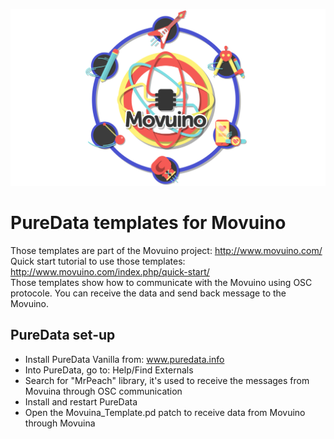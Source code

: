 ![alt tag](https://raw.githubusercontent.com/hssnadr/Movuina_HandsON/master/Media/Home.jpg#center=500px)

# PureData templates for Movuino

Those templates are part of the Movuino project: http://www.movuino.com/  
Quick start tutorial to use those templates: http://www.movuino.com/index.php/quick-start/  
Those templates show how to communicate with the Movuino using OSC protocole. You can receive the data and send back message to the Movuino.

## PureData set-up
* Install PureData Vanilla from: www.puredata.info
* Into PureData, go to: Help/Find Externals
* Search for "MrPeach" library, it's used to receive the messages from Movuina through OSC communication
* Install and restart PureData
* Open the Movuina_Template.pd patch to receive data from Movuino through Movuina